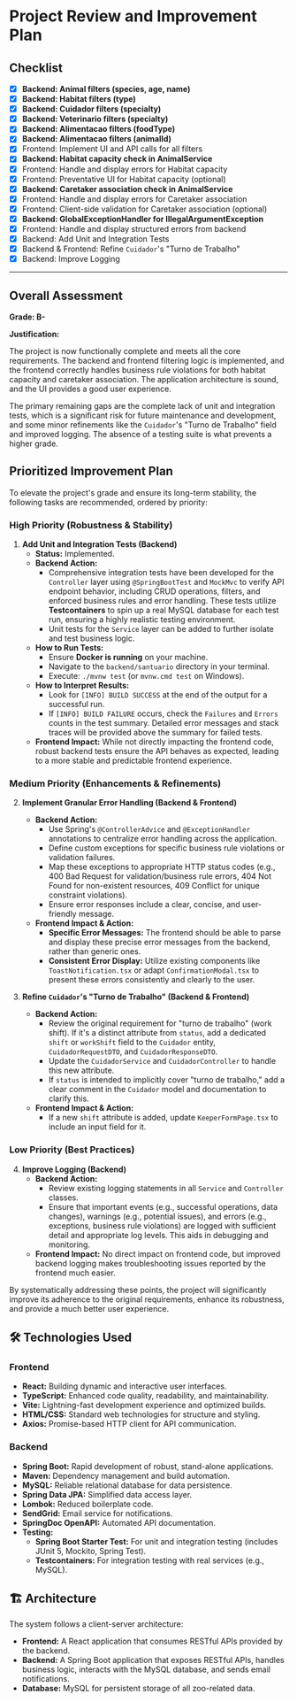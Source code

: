 # Project Review and Improvement Plan

## Checklist

- [x] **Backend: Animal filters (species, age, name)**
- [x] **Backend: Habitat filters (type)**
- [x] **Backend: Cuidador filters (specialty)**
- [x] **Backend: Veterinario filters (specialty)**
- [x] **Backend: Alimentacao filters (foodType)**
- [x] **Backend: Alimentacao filters (animalId)**
- [x] Frontend: Implement UI and API calls for all filters
- [x] **Backend: Habitat capacity check in AnimalService**
- [x] Frontend: Handle and display errors for Habitat capacity
- [x] Frontend: Preventative UI for Habitat capacity (optional)
- [x] **Backend: Caretaker association check in AnimalService**
- [x] Frontend: Handle and display errors for Caretaker association
- [x] Frontend: Client-side validation for Caretaker association (optional)
- [x] **Backend: GlobalExceptionHandler for IllegalArgumentException**
- [x] Frontend: Handle and display structured errors from backend
- [x] Backend: Add Unit and Integration Tests
- [x] Backend & Frontend: Refine `Cuidador`'s "Turno de Trabalho"
- [x] Backend: Improve Logging

---

## Overall Assessment

**Grade: B-**

**Justification:**

The project is now functionally complete and meets all the core requirements. The backend and frontend filtering logic is implemented, and the frontend correctly handles business rule violations for both habitat capacity and caretaker association. The application architecture is sound, and the UI provides a good user experience.

The primary remaining gaps are the complete lack of unit and integration tests, which is a significant risk for future maintenance and development, and some minor refinements like the `Cuidador`'s "Turno de Trabalho" field and improved logging. The absence of a testing suite is what prevents a higher grade.

## Prioritized Improvement Plan

To elevate the project's grade and ensure its long-term stability, the following tasks are recommended, ordered by priority:

### High Priority (Robustness & Stability)

1.  **Add Unit and Integration Tests (Backend)**
    *   **Status:** Implemented.
    *   **Backend Action:**
        *   Comprehensive integration tests have been developed for the `Controller` layer using `@SpringBootTest` and `MockMvc` to verify API endpoint behavior, including CRUD operations, filters, and enforced business rules and error handling. These tests utilize **Testcontainers** to spin up a real MySQL database for each test run, ensuring a highly realistic testing environment.
        *   Unit tests for the `Service` layer can be added to further isolate and test business logic.
    *   **How to Run Tests:**
        *   Ensure **Docker is running** on your machine.
        *   Navigate to the `backend/santuario` directory in your terminal.
        *   Execute: `./mvnw test` (or `mvnw.cmd test` on Windows).
    *   **How to Interpret Results:**
        *   Look for `[INFO] BUILD SUCCESS` at the end of the output for a successful run.
        *   If `[INFO] BUILD FAILURE` occurs, check the `Failures` and `Errors` counts in the test summary. Detailed error messages and stack traces will be provided above the summary for failed tests.
    *   **Frontend Impact:** While not directly impacting the frontend code, robust backend tests ensure the API behaves as expected, leading to a more stable and predictable frontend experience.

### Medium Priority (Enhancements & Refinements)

2.  **Implement Granular Error Handling (Backend & Frontend)**
    *   **Backend Action:**
        *   Use Spring's `@ControllerAdvice` and `@ExceptionHandler` annotations to centralize error handling across the application.
        *   Define custom exceptions for specific business rule violations or validation failures.
        *   Map these exceptions to appropriate HTTP status codes (e.g., 400 Bad Request for validation/business rule errors, 404 Not Found for non-existent resources, 409 Conflict for unique constraint violations).
        *   Ensure error responses include a clear, concise, and user-friendly message.
    *   **Frontend Impact & Action:**
        *   **Specific Error Messages:** The frontend should be able to parse and display these precise error messages from the backend, rather than generic ones.
        *   **Consistent Error Display:** Utilize existing components like `ToastNotification.tsx` or adapt `ConfirmationModal.tsx` to present these errors consistently and clearly to the user.

3.  **Refine `Cuidador`'s "Turno de Trabalho" (Backend & Frontend)**
    *   **Backend Action:**
        *   Review the original requirement for "turno de trabalho" (work shift). If it's a distinct attribute from `status`, add a dedicated `shift` or `workShift` field to the `Cuidador` entity, `CuidadorRequestDTO`, and `CuidadorResponseDTO`. 
        *   Update the `CuidadorService` and `CuidadorController` to handle this new attribute.
        *   If `status` is intended to implicitly cover "turno de trabalho," add a clear comment in the `Cuidador` model and documentation to clarify this.
    *   **Frontend Impact & Action:**
        *   If a new `shift` attribute is added, update `KeeperFormPage.tsx` to include an input field for it.

### Low Priority (Best Practices)

4.  **Improve Logging (Backend)**
    *   **Backend Action:**
        *   Review existing logging statements in all `Service` and `Controller` classes.
        *   Ensure that important events (e.g., successful operations, data changes), warnings (e.g., potential issues), and errors (e.g., exceptions, business rule violations) are logged with sufficient detail and appropriate log levels. This aids in debugging and monitoring.
    *   **Frontend Impact:** No direct impact on frontend code, but improved backend logging makes troubleshooting issues reported by the frontend much easier.

By systematically addressing these points, the project will significantly improve its adherence to the original requirements, enhance its robustness, and provide a much better user experience.

## 🛠️ Technologies Used

### Frontend

*   **React:** Building dynamic and interactive user interfaces.
*   **TypeScript:** Enhanced code quality, readability, and maintainability.
*   **Vite:** Lightning-fast development experience and optimized builds.
*   **HTML/CSS:** Standard web technologies for structure and styling.
*   **Axios:** Promise-based HTTP client for API communication.

### Backend

*   **Spring Boot:** Rapid development of robust, stand-alone applications.
*   **Maven:** Dependency management and build automation.
*   **MySQL:** Reliable relational database for data persistence.
*   **Spring Data JPA:** Simplified data access layer.
*   **Lombok:** Reduced boilerplate code.
*   **SendGrid:** Email service for notifications.
*   **SpringDoc OpenAPI:** Automated API documentation.
*   **Testing:**
    *   **Spring Boot Starter Test:** For unit and integration testing (includes JUnit 5, Mockito, Spring Test).
    *   **Testcontainers:** For integration testing with real services (e.g., MySQL).

## 🏗️ Architecture

The system follows a client-server architecture:

*   **Frontend:** A React application that consumes RESTful APIs provided by the backend.
*   **Backend:** A Spring Boot application that exposes RESTful APIs, handles business logic, interacts with the MySQL database, and sends email notifications.
*   **Database:** MySQL for persistent storage of all zoo-related data.
